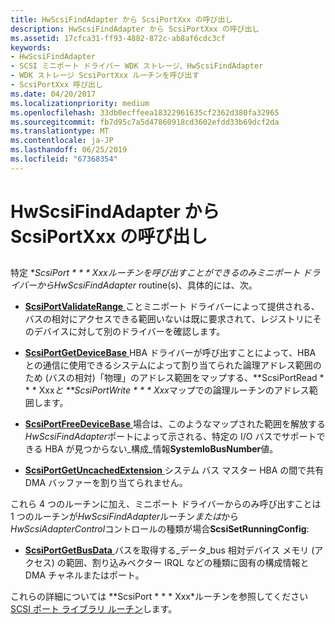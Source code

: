 ```yaml
---
title: HwScsiFindAdapter から ScsiPortXxx の呼び出し
description: HwScsiFindAdapter から ScsiPortXxx の呼び出し
ms.assetid: 17cfca31-ff93-4882-872c-ab8af6cdc3cf
keywords:
- HwScsiFindAdapter
- SCSI ミニポート ドライバー WDK ストレージ、HwScsiFindAdapter
- WDK ストレージ ScsiPortXxx ルーチンを呼び出す
- ScsiPortXxx 呼び出し
ms.date: 04/20/2017
ms.localizationpriority: medium
ms.openlocfilehash: 33db0ecffeea18322961635cf2362d380fa32965
ms.sourcegitcommit: fb7d95c7a5d47860918cd3602efdd33b69dcf2da
ms.translationtype: MT
ms.contentlocale: ja-JP
ms.lasthandoff: 06/25/2019
ms.locfileid: "67368354"
---
```

# <a name="calling-scsiportxxx-from-hwscsifindadapter"></a>HwScsiFindAdapter から ScsiPortXxx の呼び出し


## <span id="ddk_calling_scsiportxxx_from_hwscsifindadapter_kg"></span><span id="DDK_CALLING_SCSIPORTXXX_FROM_HWSCSIFINDADAPTER_KG"></span>


特定 **ScsiPort * * * Xxx*ルーチンを呼び出すことができる*のみ*ミニポート ドライバーから*HwScsiFindAdapter* routine(s)、具体的には、次。

-   [**ScsiPortValidateRange** ](https://docs.microsoft.com/windows-hardware/drivers/ddi/content/srb/nf-srb-scsiportvalidaterange)ことミニポート ドライバーによって提供される、バスの相対にアクセスできる範囲いないは既に要求されて、レジストリにそのデバイスに対して別のドライバーを確認します。

-   [**ScsiPortGetDeviceBase** ](https://docs.microsoft.com/windows-hardware/drivers/ddi/content/srb/nf-srb-scsiportgetdevicebase) HBA ドライバーが呼び出すことによって、HBA との通信に使用できるシステムによって割り当てられた論理アドレス範囲のため (バスの相対)「物理」のアドレス範囲をマップする、**ScsiPortRead * * * Xxx*と **ScsiPortWrite * * * Xxx*マップでの論理ルーチンのアドレス範囲します。

-   [**ScsiPortFreeDeviceBase** ](https://docs.microsoft.com/windows-hardware/drivers/ddi/content/srb/nf-srb-scsiportfreedevicebase)場合は、このようなマップされた範囲を解放する*HwScsiFindAdapter*ポートによって示される、特定の I/O バスでサポートできる HBA が見つからない\_構成\_情報**SystemIoBusNumber**値。

-   [**ScsiPortGetUncachedExtension** ](https://docs.microsoft.com/windows-hardware/drivers/ddi/content/srb/nf-srb-scsiportgetuncachedextension)システム バス マスター HBA の間で共有 DMA バッファーを割り当てられません。

これら 4 つのルーチンに加え、ミニポート ドライバーからのみ呼び出すことは 1 つのルーチンが*HwScsiFindAdapter*ルーチン*または*から*HwScsiAdapterControl*コントロールの種類が場合**ScsiSetRunningConfig**:

-   [**ScsiPortGetBusData** ](https://docs.microsoft.com/windows-hardware/drivers/ddi/content/srb/nf-srb-scsiportgetbusdata)バスを取得する\_データ\_bus 相対デバイス メモリ (アクセス) の範囲、割り込みベクター IRQL などの種類に固有の構成情報と DMA チャネルまたはポート。

これらの詳細については **ScsiPort * * * Xxx*ルーチンを参照してください[SCSI ポート ライブラリ ルーチン](https://docs.microsoft.com/windows-hardware/drivers/ddi/content/index)します。

 

 




